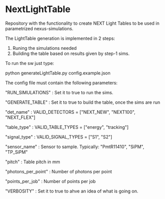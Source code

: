 # NextLightTable
Repository with the functionality to create NEXT Light Tables to be used
in parametrized nexus-simulations.

The LightTable generation is implemented in 2 steps:
1. Runing the simulations needed
2. Building the table based on results given by step-1 sims.


To run the sw just type:

python generateLightTable.py config.example.json


The config file must contain the following parameters:

"RUN_SIMULATIONS"   : Set it to true to run the sims.

"GENERATE_TABLE"    : Set it to true to build the table, once the sims are run

"det_name"          : VALID_DETECTORS    = ["NEXT_NEW", "NEXT100", "NEXT_FLEX"]

"table_type"        : VALID_TABLE_TYPES  = ["energy", "tracking"]

"signal_type"       : VALID_SIGNAL_TYPES = ["S1", "S2"]

"sensor_name"       : Sensor to sample. Typically: "PmtR11410", "SiPM", "TP_SiPM"

"pitch"             : Table pitch in mm

"photons_per_point" : Number of photons per point

"points_per_job"    : Number of points per job

"VERBOSITY"         : Set it to true to ahve an idea of what is going on.
